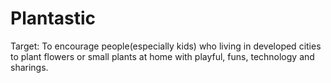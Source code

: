 # Plantastic
Target: To encourage people(especially kids) who living in developed cities to plant flowers or small plants at home with playful, funs, technology and sharings.
